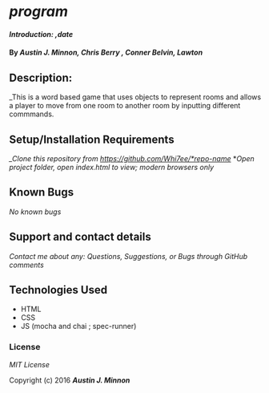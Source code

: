 # _program_

#### _Introduction: ,date_

#### By _**Austin J. Minnon**, **Chris Berry** , **Conner Belvin**, **Lawton**_

## Description:

_This is a word based game that uses objects to represent rooms and allows a player to move from one room to another room by inputting different commmands.

## Setup/Installation Requirements

*_Clone this repository from https://github.com/Whi7ee/*repo-name*
*_Open project folder, open index.html to view; modern browsers only_

## Known Bugs

_No known bugs_

## Support and contact details

_Contact me about any: Questions, Suggestions, or Bugs through GitHub comments_

## Technologies Used

* HTML
* CSS
* JS
(mocha and chai ; spec-runner)

### License

*MIT License*

Copyright (c) 2016 **_Austin J. Minnon_**
